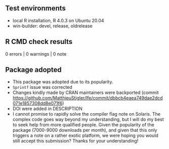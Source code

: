 ## Test environments
* local R installation, R 4.0.3 on Ubuntu 20.04
* win-builder: devel, release, oldrelease

## R CMD check results

0 errors | 0 warnings | 0 note

## Package adopted

* This package was adopted due to its popularity. 
* `Sprintf` issue was corrected
* Changes kindly made by CRAN maintainers were backported (commit https://github.com/MatthieuStigler/lfe/commit/dbbcb4eaea749dae2dcd071e1857308dd8e071f6)
* DOI were added in DESCRIPTION
* I cannot promise to rapidly solve the compiler flag note on Solaris. The complex code goes way beyond my understanding, but I will do my best to seek help from more qualified people. Given the popularity of the package (7000-9000 downloads per month), and given that this only triggers a note on a rather exotic platform, we were hoping you would still accept this submission? Thanks for your understanding!
